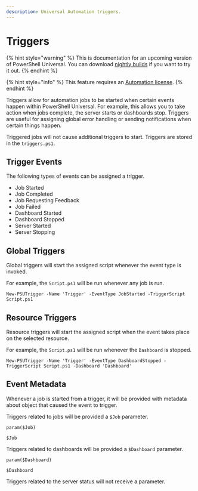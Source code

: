 ```yaml
---
description: Universal Automation triggers.
---
```


# Triggers

{% hint style="warning" %}
This is documentation for an upcoming version of PowerShell Universal. You can download [nightly builds](https://imsreleases.z19.web.core.windows.net/) if you want to try it out.
{% endhint %}

{% hint style="info" %}
This feature requires an [Automation license](../licensing.md).
{% endhint %}

Triggers allow for automation jobs to be started when certain events happen within PowerShell Universal. For example, this allows you to take action when jobs complete, the server starts or dashboards stop. Triggers are useful for assigning global error handling or sending notifications when certain things happen. 

Triggered jobs will not cause additional triggers to start. Triggers are stored in the `triggers.ps1`.

## Trigger Events

The following types of events can be assigned a trigger. 

* Job Started
* Job Completed
* Job Requesting Feedback
* Job Failed
* Dashboard Started
* Dashboard Stopped
* Server Started
* Server Stopping

## Global Triggers

Global triggers will start the assigned script whenever the event type is invoked. 

For example, the `Script.ps1` will be run whenever any job is run. 

```text
New-PSUTrigger -Name 'Trigger' -EventType JobStarted -TriggerScript Script.ps1
```

## Resource Triggers

Resource triggers will start the assigned script when the event takes place on the selected resource. 

For example, the `Script.ps1` will be run whenever the `Dashboard` is stopped. 

```text
New-PSUTrigger -Name 'Trigger' -EventType DashboardStopped -TriggerScript Script.ps1 -Dashboard 'Dashboard'
```

## Event Metadata

Whenever a job is started from a trigger, it will be provided with metadata about object that caused the event to trigger. 

Triggers related to jobs will be provided a `$Job` parameter. 

```text
param($Job)

$Job
```

Triggers related to dashboards will be provided a `$Dashboard` parameter. 

```text
param($Dashboard)

$Dashboard
```

Triggers related to the server status will not receive a parameter.

